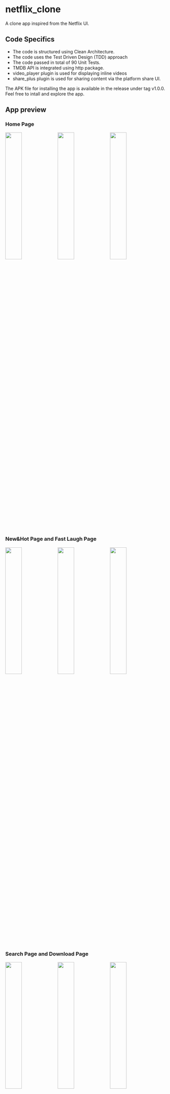 # netflix_clone

A clone app inspired from the Netflix UI.

## Code Specifics

- The code is structured using Clean Architecture. 
- The code uses the Test Driven Design (TDD) approach
- The code passed in total of 90 Unit Tests.
- TMDB API is integrated using http package.
- video_player plugin is used for displaying inline videos
- share_plus plugin is used for sharing content via the platform share UI.

The APK file for installing the app is available in the release under tag v1.0.0.\
Feel free to intall and explore the app.

## App preview


### Home Page
<p float="left">
  <img src="https://user-images.githubusercontent.com/113328135/199413451-cd8c9906-e8e9-4846-bece-03701c3b7dab.jpeg" width="32%" />
  <img src="https://user-images.githubusercontent.com/113328135/199413492-e936b7e0-e3c1-4ac4-ad70-2899e95592e0.jpeg" width="32%" /> 
  <img src="https://user-images.githubusercontent.com/113328135/199413603-1971b5c6-4b11-4def-9283-85cce39243e4.jpeg" width="32%" />
</p>

### New&Hot Page and Fast Laugh Page
<p float="left">
  <img src="https://user-images.githubusercontent.com/113328135/199413631-caa17c6f-4b83-43b9-b396-84bbe7872197.jpeg" width="32%" />
  <img src="https://user-images.githubusercontent.com/113328135/199413656-09c29042-0df6-4888-b008-f0f9f5e17af4.jpeg" width="32%" /> 
  <img src="https://user-images.githubusercontent.com/113328135/199413754-ffcbb794-f9f4-42b1-bb81-a79d61f3bb55.jpeg" width="32%" />
</p>

### Search Page and Download Page
<p float="left">
  <img src="https://user-images.githubusercontent.com/113328135/199413777-65450cc8-9377-43f4-9813-4dc547678dc5.jpeg" width="32%" />
  <img src="https://user-images.githubusercontent.com/113328135/199413800-40e56e5f-f69a-4918-963e-80b4c49ccba0.jpeg" width="32%" />
  <img src="https://user-images.githubusercontent.com/113328135/199413823-dc635224-66f6-463a-8c11-692bf9a55755.jpeg" width="32%" />
</p>

